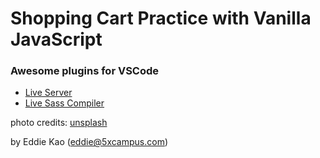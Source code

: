 # Shopping Cart Practice with Vanilla JavaScript

### Awesome plugins for VSCode

- [Live Server](https://marketplace.visualstudio.com/items?itemName=ritwickdey.LiveServer)
- [Live Sass Compiler](https://marketplace.visualstudio.com/items?itemName=ritwickdey.live-sass)

photo credits: [unsplash](https://unsplash.com/)

by Eddie Kao (eddie@5xcampus.com)